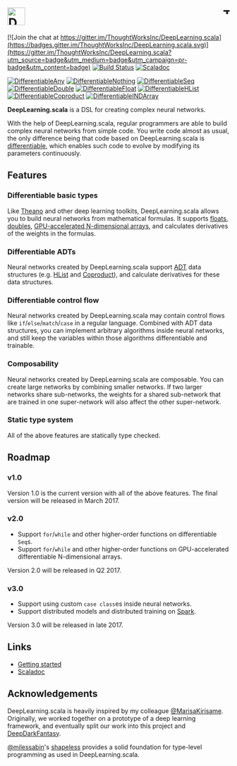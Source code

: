 # <img src="http://deeplearning.thoughtworks.school/assets/images/logo-text-black.png" alt="DeepLearning.scala" height="40"/>  <a href="http://thoughtworks.com/"><img align="right" src="https://www.thoughtworks.com/imgs/tw-logo.png" alt="ThoughtWorks" height="15"/></a>

[![Join the chat at https://gitter.im/ThoughtWorksInc/DeepLearning.scala](https://badges.gitter.im/ThoughtWorksInc/DeepLearning.scala.svg)](https://gitter.im/ThoughtWorksInc/DeepLearning.scala?utm_source=badge&utm_medium=badge&utm_campaign=pr-badge&utm_content=badge)
[![Build Status](https://travis-ci.org/ThoughtWorksInc/DeepLearning.scala.svg?branch=1.0.x)](https://travis-ci.org/ThoughtWorksInc/DeepLearning.scala)
[![Scaladoc](https://javadoc.io/badge/com.thoughtworks.deeplearning/unidoc_2.11.svg?label=scaladoc)](https://javadoc.io/page/com.thoughtworks.deeplearning/unidoc_2.11/latest/com/thoughtworks/deeplearning/package.html)

[![DifferentiableAny](https://index.scala-lang.org/thoughtworksinc/deeplearning.scala/differentiableany/latest.svg)](https://index.scala-lang.org/thoughtworksinc/deeplearning.scala/differentiableany)
[![DifferentiableNothing](https://index.scala-lang.org/thoughtworksinc/deeplearning.scala/differentiablenothing/latest.svg)](https://index.scala-lang.org/thoughtworksinc/deeplearning.scala/differentiablenothing)
[![DifferentiableSeq](https://index.scala-lang.org/thoughtworksinc/deeplearning.scala/differentiableseq/latest.svg)](https://index.scala-lang.org/thoughtworksinc/deeplearning.scala/differentiableseq)
[![DifferentiableDouble](https://index.scala-lang.org/thoughtworksinc/deeplearning.scala/differentiabledouble/latest.svg)](https://index.scala-lang.org/thoughtworksinc/deeplearning.scala/differentiabledouble)
[![DifferentiableFloat](https://index.scala-lang.org/thoughtworksinc/deeplearning.scala/differentiablefloat/latest.svg)](https://index.scala-lang.org/thoughtworksinc/deeplearning.scala/differentiablefloat)
[![DifferentiableHList](https://index.scala-lang.org/thoughtworksinc/deeplearning.scala/differentiablehlist/latest.svg)](https://index.scala-lang.org/thoughtworksinc/deeplearning.scala/differentiablehlist)
[![DifferentiableCoproduct](https://index.scala-lang.org/thoughtworksinc/deeplearning.scala/differentiablecoproduct/latest.svg)](https://index.scala-lang.org/thoughtworksinc/deeplearning.scala/differentiablecoproduct)
[![DifferentiableINDArray](https://index.scala-lang.org/thoughtworksinc/deeplearning.scala/differentiableindarray/latest.svg)](https://index.scala-lang.org/thoughtworksinc/deeplearning.scala/differentiableindarray)

**DeepLearning.scala** is a DSL for creating complex neural networks.

With the help of DeepLearning.scala, regular programmers are able to build complex neural networks from simple code. You write code almost as usual, the only difference being that code based on DeepLearning.scala is [differentiable](https://colah.github.io/posts/2015-09-NN-Types-FP/), which enables such code to evolve by modifying its parameters continuously.

## Features

### Differentiable basic types

Like [Theano](http://deeplearning.net/software/theano/) and other deep learning toolkits, DeepLearning.scala allows you to build neural networks from mathematical formulas. It supports [floats](https://javadoc.io/page/com.thoughtworks.deeplearning/unidoc_2.11/latest/com/thoughtworks/deeplearning/DifferentiableFloat$.html), [doubles](https://javadoc.io/page/com.thoughtworks.deeplearning/unidoc_2.11/latest/com/thoughtworks/deeplearning/DifferentiableDouble$.html), [GPU-accelerated N-dimensional arrays](https://javadoc.io/page/com.thoughtworks.deeplearning/unidoc_2.11/latest/com/thoughtworks/deeplearning/DifferentiableINDArray$.html), and calculates derivatives of the weights in the formulas.

### Differentiable ADTs

Neural networks created by DeepLearning.scala support [ADT](https://en.wikipedia.org/wiki/Algebraic_data_type) data structures (e.g. [HList](https://javadoc.io/page/com.thoughtworks.deeplearning/unidoc_2.11/latest/com/thoughtworks/deeplearning/DifferentiableHList$.html) and [Coproduct](https://javadoc.io/page/com.thoughtworks.deeplearning/unidoc_2.11/latest/com/thoughtworks/deeplearning/DifferentiableCoproduct$.html)), and calculate derivatives for these data structures.

### Differentiable control flow

Neural networks created by DeepLearning.scala may contain control flows like `if`/`else`/`match`/`case` in a regular language. Combined with ADT data structures, you can implement arbitrary algorithms inside neural networks, and still keep the variables within those algorithms differentiable and trainable.

### Composability

Neural networks created by DeepLearning.scala are composable. You can create large networks by combining smaller networks. If two larger networks share sub-networks, the weights for a shared sub-network that are trained in one super-network will also affect the other super-network.

### Static type system

All of the above features are statically type checked.

## Roadmap

### v1.0

Version 1.0 is the current version with all of the above features. The final version will be released in March 2017.

### v2.0

* Support `for`/`while` and other higher-order functions on differentiable `Seq`s.
* Support `for`/`while` and other higher-order functions on GPU-accelerated differentiable N-dimensional arrays.

Version 2.0 will be released in Q2 2017.

### v3.0

* Support using custom `case class`es inside neural networks.
* Support distributed models and distributed training on [Spark](https://spark.apache.org/).

Version 3.0 will be released in late 2017.

## Links

* [Getting started](https://thoughtworksinc.github.io/DeepLearning.scala/demo/GettingStarted.html)
* [Scaladoc](https://javadoc.io/page/com.thoughtworks.deeplearning/unidoc_2.11/latest/com/thoughtworks/deeplearning/package.html)

## Acknowledgements

DeepLearning.scala is heavily inspired by my colleague [@MarisaKirisame](https://github.com/MarisaKirisame). Originally, we worked together on a prototype of a deep learning framework, and eventually split our work into this project and [DeepDarkFantasy](https://github.com/ThoughtWorksInc/DeepDarkFantasy).

[@milessabin](https://github.com/milessabin)'s [shapeless](https://github.com/milessabin/shapeless) provides a solid foundation for type-level programming as used in DeepLearning.scala.
